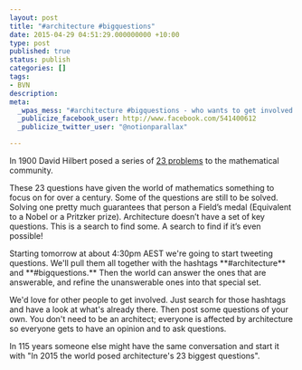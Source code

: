 ```yaml
---
layout: post
title: "#architecture #bigquestions"
date: 2015-04-29 04:51:29.000000000 +10:00
type: post
published: true
status: publish
categories: []
tags:
- BVN
description:
meta:
  _wpas_mess: "#architecture #bigquestions - who wants to get involved in the search?"
  _publicize_facebook_user: http://www.facebook.com/541400612
  _publicize_twitter_user: "@notionparallax"

---
```

<p>In 1900 David Hilbert posed a series of <a href="http://en.wikipedia.org/wiki/Hilbert%27s_problems" rel="nofollow">23 problems</a> to the mathematical community.</p>
<p>These 23 questions have given the world of mathematics something to focus on for over a century. Some of the questions are still to be solved. Solving one pretty much guarantees that person a Field’s medal (Equivalent to a Nobel or a Pritzker prize). Architecture doesn’t have a set of key questions. This is a search to find some. A search to find if it’s even possible!</p>
<p>Starting tomorrow at about 4:30pm AEST we're going to start tweeting questions. We'll pull them all together with the hashtags **#architecture** and **#bigquestions.** Then the world can answer the ones that are answerable, and refine the unanswerable ones into that special set.</p>
<p>We'd love for other people to get involved. Just search for those hashtags and have a look at what's already there. Then post some questions of your own. You don't need to be an architect; everyone is affected by architecture so everyone gets to have an opinion and to ask questions.</p>
<p>In 115 years someone else might have the same conversation and start it with "In 2015 the world posed architecture's 23 biggest questions".</p>

